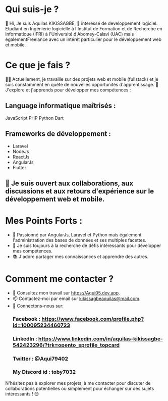 # Qui suis-je ?

👋 Hi, Je suis Aquilas KIKISSAGBE, 👀 interessé de developpement logiciel. Etudiant en Ingénierie logicielle à l'Institut de Formation et de Recherche en Informatique (IFRI) à l'Université d'Abomey-Calavi (UAC) mais égalementFreelance avec un intérêt particulier pour le développement web et mobile.

  
# Ce que je fais ?

👨‍💻 Actuellement, je travaille sur des projets web et mobile (fullstack) et je suis constamment en quête de nouvelles opportunités d'apprentissage.
🌱 J'explore et j'apprends pour développer mes compétences :

## Language informatique maîtrisés :
   JavaScript
   PHP
   Python
   Dart
## Frameworks de développement :
   - Laravel
   - NodeJs
   - ReactJs
   - AngularJs
   - Flutter
## 💬 Je suis ouvert aux collaborations, aux discussions et aux retours d'expérience sur le développement web et mobile.

# Mes Points Forts :
  - 🔭 Passionné par AngularJs, Laravel et Python mais également l'administration des bases de données et ses multiples facettes.
  - 🚀 Je suis toujours à la recherche de défis intéressants pour développer mes compétences.
  - 📚 J'adore partager mes connaissances et apprendre des autres.

# Comment me contacter ?
  - 💼 Consultez mon travail sur https://Aqui05.dev.app.
  - 📫 Contactez-moi par email sur kikissagbeaquilas@mail.com.
  - 🔗 Connectons-nous sur:
      ### Facebook : https://www.facebook.com/profile.php?id=100095234460723
      ### LinkedIn : https://www.linkedin.com/in/aquilas-kikissagbe-542423296/?trk=opento_sprofile_topcard
      ### Twitter : @Aqui79402
      ### My Discord id : toby7032

N'hésitez pas à explorer mes projets, à me contacter pour discuter de collaborations potentielles ou simplement pour échanger sur des sujets intéressants ! 😊
